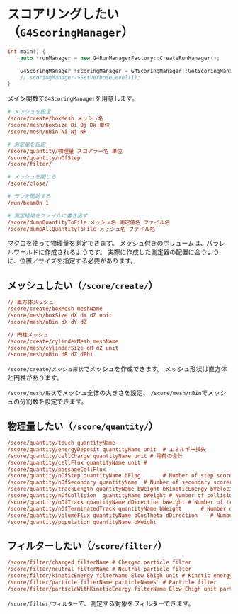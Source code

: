 # スコアリングしたい（``G4ScoringManager``）

```cpp
int main() {
    auto *runManager = new G4RunManagerFactory::CreateRunManager();

    G4ScoringManager *scoringManager = G4ScoringManager::GetScoringManager();
    // scoringManager->SetVerboseLevel(1);
}
```

メイン関数で``G4ScoringManager``を用意します。

```cfg
# メッシュを設定
/score/create/boxMesh メッシュ名
/score/mesh/boxSize Di Dj Dk 単位
/score/mesh/nBin Ni Nj Nk

# 測定量を設定
/score/quantity/物理量 スコアラー名 単位
/score/quantity/nOfStep
/score/filter/

# メッシュを閉じる
/score/close/

# ランを開始する
/run/beamOn 1

# 測定結果をファイルに書き出す
/score/dumpQuantityToFile メッシュ名 測定値名 ファイル名
/score/dumpAllQuantityToFile メッシュ名 ファイル名
```

マクロを使って物理量を測定できます。
メッシュ付きのボリュームは、パラレルワールドに作成されるようです。
実際に作成した測定器の配置に合うように、位置／サイズを指定する必要があります。

## メッシュしたい（``/score/create/``）

```cfg
// 直方体メッシュ
/score/create/boxMesh meshName
/score/mesh/boxSize dX dY dZ unit
/score/mesh/nBin dX dY dZ

// 円柱メッシュ
/score/create/cylinderMesh meshName
/score/mesh/cylinderSize dR dZ unit
/score/mesh/nBin dR dZ dPhi
```

``/score/create/メッシュ形状``でメッシュを作成できます。
メッシュ形状は直方体と円柱があります。

``/score/mesh/形状``でメッシュ全体の大きさを設定、
``/score/mesh/nBin``でメッシュの分割数を設定できます。

## 物理量したい（``/score/quantity/``）

```cfg
/score/quantity/touch quantityName
/score/quantity/energyDeposit quantityName unit  # エネルギー損失
/score/quantity/cellCharge quantityName unit # 電荷の合計
/score/quantity/cellFlux quantityName unit #
/score/quantity/passageCellFlux
/score/quantity/nOfStep quantityName bFlag       # Number of step scorer
/score/quantity/nOfSecondary quantityName  # Number of secondary scorer
/score/quantity/trackLength quantityName bWeight bKineticEnergy bVelocity unit   # トラックの長さ
/score/quantity/nOfCollision  quantityName bWeight # Number of collision scorer
/score/quantity/nOfTrack quantityName dDirection bWeight # Number of track scorer
/score/quantity/nOfTerminatedTrack quantityName bWeight      # Number of terminated track scorer
/score/quantity/volumeFlux quantityName bCosTheta dDirection    # Number of particles getting into the volume without normalized by the surface area
/score/quantity/population quantityName bWeight
```

## フィルターしたい（``/score/filter/``）

```cfg
/score/filter/charged filterName # Charged particle filter
/score/filter/neutral filterName # Neutral particle filter
/score/filter/kineticEnergy filterName Elow Ehigh unit # Kinetic energy filter
/score/filter/particle filterName particleNames  # Particle filter
/score/filter/particleWithKineticEnergy filterName Elow Ehigh unit particleNames
```

``/score/filter/フィルター``で、測定する対象をフィルターできます。
